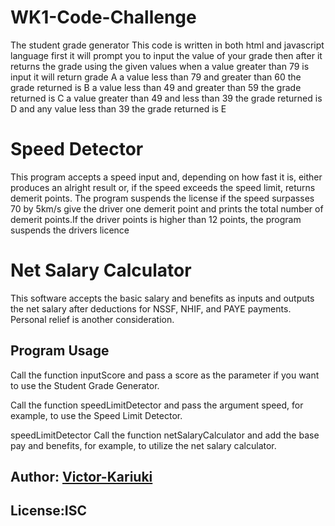 # WK1-Code-Challenge
The student grade generator 
This code is written in both html and javascript language
first it will prompt you to input the value of your grade then after it returns the grade
using the given values when a value greater than 79 is input it will return grade A
a value less than 79 and greater than 60 the grade returned is B
a value less than 49 and greater than 59 the grade returned is C
a value greater than 49 and less than 39 the grade returned is D
and any value less than 39 the grade returned is E



# Speed Detector
This program accepts a speed input and, depending on how fast it is, either produces an alright result or, if the speed exceeds the speed limit, returns demerit points. The program suspends the license if the speed surpasses 70 by 5km/s give the driver one demerit point and prints the total number of demerit points.If the driver points is higher than 12 points, the program suspends the drivers licence


# Net Salary Calculator
This software accepts the basic salary and benefits as inputs and outputs the net salary after deductions for NSSF, NHIF, and PAYE payments. Personal relief is another consideration.

## Program Usage
  
  Call the function inputScore and pass a score as the parameter if you want to use the Student Grade Generator.
  
  Call the function speedLimitDetector and pass the argument speed, for example, to use the Speed Limit Detector.

speedLimitDetector
Call the function netSalaryCalculator and add the base pay and benefits, for example, to utilize the net salary calculator.


## Author: [Victor-Kariuki](https://github.com/Vickyprinz)

## License:ISC
